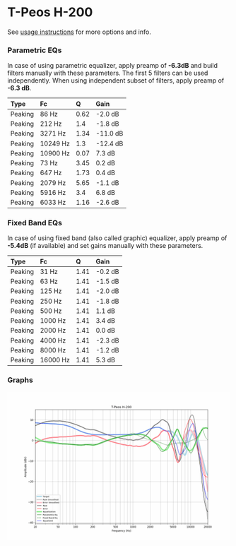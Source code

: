 # T-Peos H-200
See [usage instructions](https://github.com/jaakkopasanen/AutoEq#usage) for more options and info.

### Parametric EQs
In case of using parametric equalizer, apply preamp of **-6.3dB** and build filters manually
with these parameters. The first 5 filters can be used independently.
When using independent subset of filters, apply preamp of **-6.3 dB**.

| Type    | Fc       |    Q | Gain     |
|:--------|:---------|:-----|:---------|
| Peaking | 86 Hz    | 0.62 | -2.0 dB  |
| Peaking | 212 Hz   | 1.4  | -1.8 dB  |
| Peaking | 3271 Hz  | 1.34 | -11.0 dB |
| Peaking | 10249 Hz | 1.3  | -12.4 dB |
| Peaking | 10900 Hz | 0.07 | 7.3 dB   |
| Peaking | 73 Hz    | 3.45 | 0.2 dB   |
| Peaking | 647 Hz   | 1.73 | 0.4 dB   |
| Peaking | 2079 Hz  | 5.65 | -1.1 dB  |
| Peaking | 5916 Hz  | 3.4  | 6.8 dB   |
| Peaking | 6033 Hz  | 1.16 | -2.6 dB  |

### Fixed Band EQs
In case of using fixed band (also called graphic) equalizer, apply preamp of **-5.4dB**
(if available) and set gains manually with these parameters.

| Type    | Fc       |    Q | Gain    |
|:--------|:---------|:-----|:--------|
| Peaking | 31 Hz    | 1.41 | -0.2 dB |
| Peaking | 63 Hz    | 1.41 | -1.5 dB |
| Peaking | 125 Hz   | 1.41 | -2.0 dB |
| Peaking | 250 Hz   | 1.41 | -1.8 dB |
| Peaking | 500 Hz   | 1.41 | 1.1 dB  |
| Peaking | 1000 Hz  | 1.41 | 3.4 dB  |
| Peaking | 2000 Hz  | 1.41 | 0.0 dB  |
| Peaking | 4000 Hz  | 1.41 | -2.3 dB |
| Peaking | 8000 Hz  | 1.41 | -1.2 dB |
| Peaking | 16000 Hz | 1.41 | 5.3 dB  |

### Graphs
![](./T-Peos%20H-200.png)